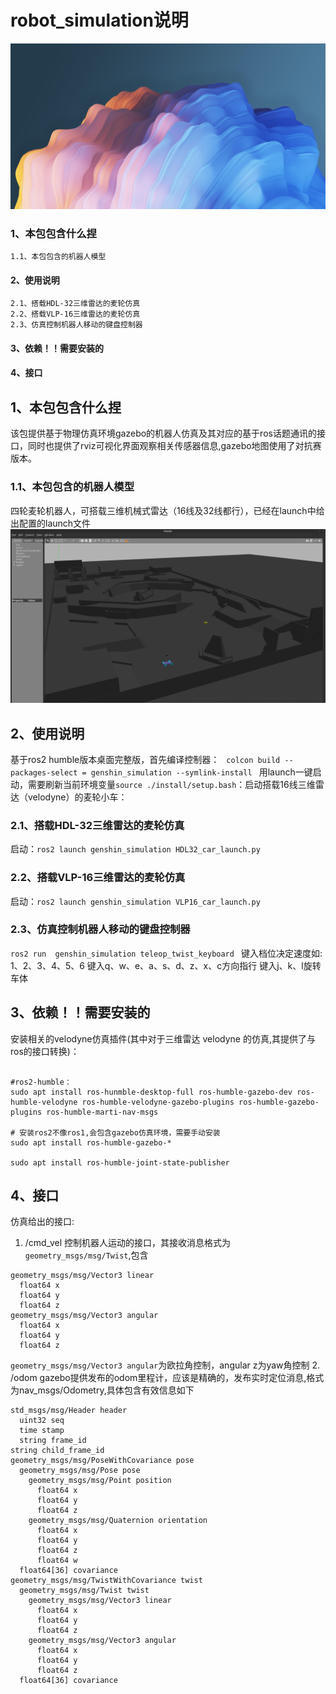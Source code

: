# robot_simulation说明
![这是图片](pictures/YUANQING.jpg "shinshe")
### 1、本包包含什么捏
    1.1、本包包含的机器人模型
#### 2、使用说明
    2.1、搭载HDL-32三维雷达的麦轮仿真
    2.2、搭载VLP-16三维雷达的麦轮仿真
    2.3、仿真控制机器人移动的键盘控制器
#### 3、依赖！！需要安装的
#### 4、接口

## 1、本包包含什么捏
该包提供基于物理仿真环境gazebo的机器人仿真及其对应的基于ros话题通讯的接口，同时也提供了rviz可视化界面观察相关传感器信息,gazebo地图使用了对抗赛版本。
### 1.1、本包包含的机器人模型
四轮麦轮机器人，可搭载三维机械式雷达（16线及32线都行），已经在launch中给出配置的launch文件
![这是图片](pictures/model02.png "shinshe")

## 2、使用说明
基于ros2 humble版本桌面完整版，首先编译控制器：
``  colcon build --packages-select = genshin_simulation --symlink-install  ``
用launch一键启动，需要刷新当前环境变量``source ./install/setup.bash``：启动搭载16线三维雷达（velodyne）的麦轮小车：


### 2.1、搭载HDL-32三维雷达的麦轮仿真
启动：``ros2 launch genshin_simulation HDL32_car_launch.py``
### 2.2、搭载VLP-16三维雷达的麦轮仿真
启动：``ros2 launch genshin_simulation VLP16_car_launch.py``
### 2.3、仿真控制机器人移动的键盘控制器
``ros2 run  genshin_simulation teleop_twist_keyboard ``
键入档位决定速度如: 1、2、3、4、5、6 
键入q、w、e、a、s、d、z、x、c方向指行 
键入j、k、l旋转车体

## 3、依赖！！需要安装的
安装相关的velodyne仿真插件(其中对于三维雷达 velodyne 的仿真,其提供了与ros的接口转换)：
```

#ros2-humble：
sudo apt install ros-hunmble-desktop-full ros-humble-gazebo-dev ros-humble-velodyne ros-humble-velodyne-gazebo-plugins ros-humble-gazebo-plugins ros-humble-marti-nav-msgs

# 安装ros2不像ros1,会包含gazebo仿真环境，需要手动安装
sudo apt install ros-humble-gazebo-*

sudo apt install ros-humble-joint-state-publisher

```
## 4、接口
仿真给出的接口:
1. /cmd_vel 控制机器人运动的接口，其接收消息格式为``geometry_msgs/msg/Twist``,包含
```
geometry_msgs/msg/Vector3 linear
  float64 x
  float64 y
  float64 z
geometry_msgs/msg/Vector3 angular
  float64 x
  float64 y
  float64 z
```
``geometry_msgs/msg/Vector3 angular``为欧拉角控制，angular z为yaw角控制
2. /odom gazebo提供发布的odom里程计，应该是精确的，发布实时定位消息,格式为nav_msgs/Odometry,具体包含有效信息如下
```
std_msgs/msg/Header header
  uint32 seq
  time stamp
  string frame_id
string child_frame_id
geometry_msgs/msg/PoseWithCovariance pose
  geometry_msgs/msg/Pose pose
    geometry_msgs/msg/Point position
      float64 x
      float64 y
      float64 z
    geometry_msgs/msg/Quaternion orientation
      float64 x
      float64 y
      float64 z
      float64 w
  float64[36] covariance
geometry_msgs/msg/TwistWithCovariance twist
  geometry_msgs/msg/Twist twist
    geometry_msgs/msg/Vector3 linear
      float64 x
      float64 y
      float64 z
    geometry_msgs/msg/Vector3 angular
      float64 x
      float64 y
      float64 z
  float64[36] covariance
```
